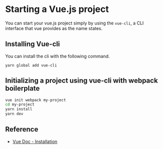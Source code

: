 # Starting a Vue.js project

You can start your vue.js project simply by using the `vue-cli`, a CLI interface that vue provides as the name states.

## Installing Vue-cli

You can install the cli with the following command.

`yarn global add vue-cli`

## Initializing a project using vue-cli with webpack boilerplate

```bash
vue init webpack my-project
cd my-project
yarn install
yarn dev
```


## Reference
- [Vue Doc - Installation](https://vuejs.org/v2/guide/installation.html)
